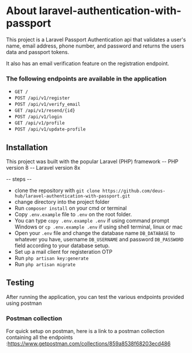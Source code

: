 # About laravel-authentication-with-passport

This project is a Laravel Passport Authentication api that validates a user's name, email address, phone number, and password and returns the users data and passport tokens.

It also has an email verification feature on the registration endpoint.

### The following endpoints are available in the application

- `GET / `
- `POST /api/v1/register`
- `POST /api/v1/verify_email`
- `GET /api/v1/resend/{id}`
- `POST /api/v1/login`
- `GET /api/v1/profile`
- `POST /api/v1/update-profile`

## Installation

This project was built with the popular Laravel (PHP) framework
-- PHP version 8
-- Laravel version 8x

-- steps --

- clone the repository with `git clone https://github.com/deus-hub/laravel-authentication-with-passport.git`
- change directory into the project folder
- Run `composer install` on your cmd or terminal
- Copy `.env.example` file to `.env` on the root folder. 
- You can type `copy .env.example .env` if using command prompt Windows or `cp .env.example .env` if using shell terminal, linux or mac
- Open your `.env` file and change the database name `DB_DATABASE` to whatever you have, username `DB_USERNAME` and password `DB_PASSWORD` field according to your database setup.
- Set up a mail client for registeration OTP
- Run `php artisan key:generate`
- Run `php artisan migrate`


## Testing

After running the application, you can test the various endpoints provided using postman

### Postman collection

For quick setup on postman, here is a link to a postman collection containing all the endpoints
:https://www.getpostman.com/collections/859a8538f68203ecd486
